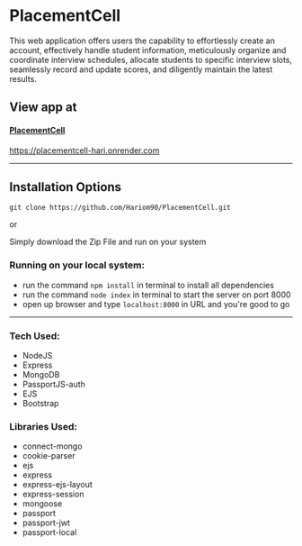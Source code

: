 # PlacementCell
This web application offers users the capability to effortlessly create an account, effectively handle student information, meticulously organize and coordinate interview schedules, allocate students to specific interview slots, seamlessly record and update scores, and diligently maintain the latest results.


## View app at

#### [PlacementCell](https://placementcell-hari.onrender.com)
https://placementcell-hari.onrender.com

<hr />

## Installation Options

```
git clone https://github.com/Hariom90/PlacementCell.git
```
or

Simply download the Zip File and run on your system

### Running on your local system:

 * run the command `npm install` in terminal to install all dependencies
 * run the command `node index` in terminal to start the server on port 8000
 * open up browser and type `localhost:8000` in URL and you're good to go
 
<hr />

### Tech Used:

 * NodeJS
 * Express
 * MongoDB
 * PassportJS-auth
 * EJS
 * Bootstrap


### Libraries Used:

 * connect-mongo
 * cookie-parser
 * ejs
 * express
 * express-ejs-layout
 * express-session
 * mongoose
 * passport
 * passport-jwt
 * passport-local
